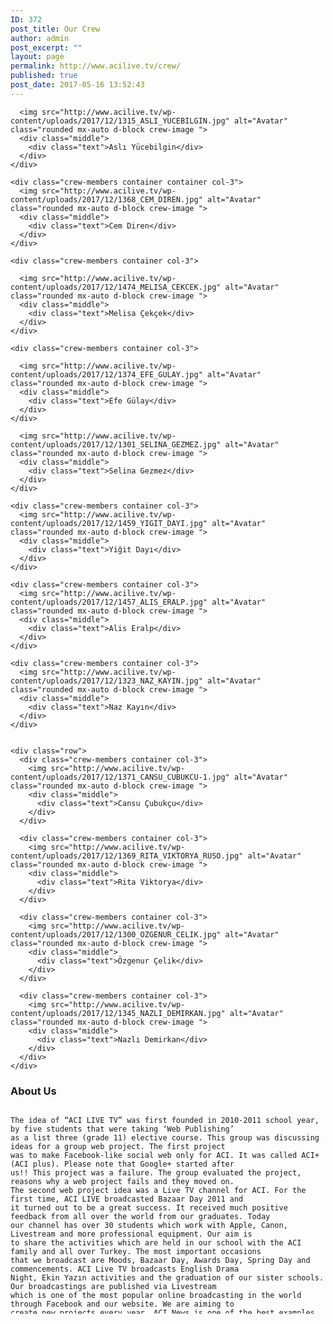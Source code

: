 ```yaml
---
ID: 372
post_title: Our Crew
author: admin
post_excerpt: ""
layout: page
permalink: http://www.acilive.tv/crew/
published: true
post_date: 2017-05-16 13:52:43
---
```

<div class="our-members-div">
  <div class="row justify-content-center">
    <div class="crew-members container col-3">

      <img src="http://www.acilive.tv/wp-content/uploads/2017/12/1315_ASLI_YUCEBILGIN.jpg" alt="Avatar" class="rounded mx-auto d-block crew-image ">
      <div class="middle">
        <div class="text">Aslı Yücebilgin</div>
      </div>
    </div>

    <div class="crew-members container container col-3">
      <img src="http://www.acilive.tv/wp-content/uploads/2017/12/1368_CEM_DIREN.jpg" alt="Avatar" class="rounded mx-auto d-block crew-image ">
      <div class="middle">
        <div class="text">Cem Diren</div>
      </div>
    </div>

    <div class="crew-members container col-3">

      <img src="http://www.acilive.tv/wp-content/uploads/2017/12/1474_MELISA_CEKCEK.jpg" alt="Avatar" class="rounded mx-auto d-block crew-image ">
      <div class="middle">
        <div class="text">Melisa Çekçek</div>
      </div>
    </div>

    <div class="crew-members container col-3">

      <img src="http://www.acilive.tv/wp-content/uploads/2017/12/1374_EFE_GULAY.jpg" alt="Avatar" class="rounded mx-auto d-block crew-image ">
      <div class="middle">
        <div class="text">Efe Gülay</div>
      </div>
    </div>
  </div>
  <div class="row">
    <div class="crew-members container col-3">

      <img src="http://www.acilive.tv/wp-content/uploads/2017/12/1301_SELINA_GEZMEZ.jpg" alt="Avatar" class="rounded mx-auto d-block crew-image ">
      <div class="middle">
        <div class="text">Selina Gezmez</div>
      </div>
    </div>

    <div class="crew-members container col-3">
      <img src="http://www.acilive.tv/wp-content/uploads/2017/12/1459_YIGIT_DAYI.jpg" alt="Avatar" class="rounded mx-auto d-block crew-image ">
      <div class="middle">
        <div class="text">Yiğit Dayı</div>
      </div>
    </div>

    <div class="crew-members container col-3">
      <img src="http://www.acilive.tv/wp-content/uploads/2017/12/1457_ALIS_ERALP.jpg" alt="Avatar" class="rounded mx-auto d-block crew-image ">
      <div class="middle">
        <div class="text">Alis Eralp</div>
      </div>
    </div>

    <div class="crew-members container col-3">
      <img src="http://www.acilive.tv/wp-content/uploads/2017/12/1323_NAZ_KAYIN.jpg" alt="Avatar" class="rounded mx-auto d-block crew-image ">
      <div class="middle">
        <div class="text">Naz Kayın</div>
      </div>
    </div>


    <div class="row">
      <div class="crew-members container col-3">
        <img src="http://www.acilive.tv/wp-content/uploads/2017/12/1371_CANSU_CUBUKCU-1.jpg" alt="Avatar" class="rounded mx-auto d-block crew-image ">
        <div class="middle">
          <div class="text">Cansu Çubukçu</div>
        </div>
      </div>

      <div class="crew-members container col-3">
        <img src="http://www.acilive.tv/wp-content/uploads/2017/12/1369_RITA_VIKTORYA_RUSO.jpg" alt="Avatar" class="rounded mx-auto d-block crew-image ">
        <div class="middle">
          <div class="text">Rita Viktorya</div>
        </div>
      </div>

      <div class="crew-members container col-3">
        <img src="http://www.acilive.tv/wp-content/uploads/2017/12/1300_OZGENUR_CELIK.jpg" alt="Avatar" class="rounded mx-auto d-block crew-image ">
        <div class="middle">
          <div class="text">Özgenur Çelik</div>
        </div>
      </div>

      <div class="crew-members container col-3">
        <img src="http://www.acilive.tv/wp-content/uploads/2017/12/1345_NAZLI_DEMIRKAN.jpg" alt="Avatar" class="rounded mx-auto d-block crew-image ">
        <div class="middle">
          <div class="text">Nazlı Demirkan</div>
        </div>
      </div>
    </div>
  </div>
  <h3>About Us</h3>
  <div style="max-height: 330px; height: auto; width: aotp; border: 0px solid #ccc; overflow: auto;">

    The idea of “ACI LIVE TV” was first founded in 2010-2011 school year, by five students that were taking ‘Web Publishing’
    as a list three (grade 11) elective course. This group was discussing ideas for a group web project. The first project
    was to make Facebook-like social web only for ACI. It was called ACI+ (ACI plus). Please note that Google+ started after
    us!! This project was a failure. The group evaluated the project, reasons why a web project fails and they moved on.
    The second web project idea was a Live TV channel for ACI. For the first time, ACI LIVE broadcasted Bazaar Day 2011 and
    it turned out to be a great success. It received much positive feedback from all over the world from our graduates. Today
    our channel has over 30 students which work with Apple, Canon, Livestream and more professional equipment. Our aim is
    to share the activities which are held in our school with the ACI family and all over Turkey. The most important occasions
    that we broadcast are Moods, Bazaar Day, Awards Day, Spring Day and commencements. ACI Live TV broadcasts English Drama
    Night, Ekin Yazın activities and the graduation of our sister schools. Our broadcastings are published via Livestream
    which is one of the most popular online broadcasting in the world through Facebook and our website. We are aiming to
    create new projects every year. ACI News is one of the best examples. With all these qualities ACI Live TV is one of
    the first and only high school live channel in Turkey.
    <p class="contact-text"></p>

  </div>